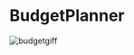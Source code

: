 # BudgetPlanner

 
![budgetgiff](https://github.com/sibergold/BudgetPlanner/assets/111015033/bbf02e53-767a-4342-b97f-621db321a59c)
